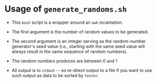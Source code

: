 # Usage of `generate_randoms.sh`

* This `bash` script is a wrapper around an `awk` incantation.

* The first argument is the number of random values to be generated.

* The second argument is an integer serving as the random-number
  generator's seed value (i.e., starting with the same seed value
  will always result in the same sequence of random numbers).

* The random numbers produces are between 0 and 1

* All output is to `stdout` -- so re-direct output to a file if
  you want to use such output as data to be sorted by `tester`.
